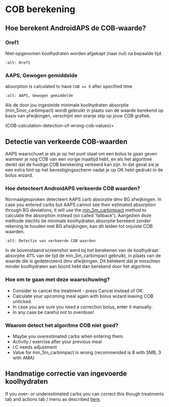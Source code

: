 # COB berekening

## Hoe berekent AndroidAPS de COB-waarde?

### Oref1

Niet-opgenomen koolhydraten worden afgekapt (naar nul) na bepaalde tijd.

```{image} ../images/cob_oref0_orange_II.png
:alt: Oref1
```

### AAPS, Gewogen gemiddelde

absorption is calculated to have `COB == 0` after specified time

```{image} ../images/cob_aaps2_orange_II.png
:alt: AAPS, Gewogen gemiddelde
```

Als de door jou ingestelde minimale koolhydraten absorptie (min_5min_carbimpact) wordt gebruikt in plaats van de waarde berekend op basis van afwijkingen, verschijnt een oranje stip op jouw COB grafiek.

(COB-calculation-detection-of-wrong-cob-values)=
## Detectie van verkeerde COB-waarden

AAPS waarschuwt je als je op het punt staat om een bolus te gaan geven wanneer je nog COB van een vorige maaltijd hebt, en als het algoritme denkt dat de huidige COB berekening verkeerd kan zijn. In dat geval zie je een extra hint op het bevestigingsscherm nadat je op OK hebt gedrukt in de bolus wizard.

### Hoe detecteert AndroidAPS verkeerde COB waarden?

Normaalgesproken detecteert AAPS carb absorptie dmv BG afwijkingen. In case you entered carbs but AAPS cannot see their estimated absorption through BG deviations, it will use the [min_5m_carbimpact](../Configuration/Config-Builder.md?highlight=min_5m_carbimpact#absorption-settings) method to calculate the absorption instead (so called 'fallback'). Aangezien deze methode slechts de minimale koolhydraten absorptie berekent zonder rekening te houden met BG afwijkingen, kan dit leiden tot onjuiste COB waarden.

```{image} ../images/Calculator_SlowCarbAbsorption.png
:alt: Detectie van verkeerde COB waarden
```

In de bovenstaand screenshot werd bij het berekenen van de koolhydraat absorptie 41% van de tijd de min_5m_carbimpact gebruikt, in plaats van de waarde die is gedetecteerd dmv afwijkingen.  Dit betekent dat je misschien minder koolhydraten aan boord hebt dan berekend door het algoritme.

### Hoe om te gaan met deze waarschuwing?

- Consider to cancel the treatment - press Cancel instead of OK.
- Calculate your upcoming meal again with bolus wizard leaving COB unticked.
- In case you are sure you need a correction bolus, enter it manually.
- In any case be careful not to overdose!

### Waarom detect het algoritme COB niet goed?

- Maybe you overestimated carbs when entering them.
- Activity / exercise after your previous meal
- I:C needs adjustment
- Value for min_5m_carbimpact is wrong (recommended is 8 with SMB, 3 with AMA)

## Handmatige correctie van ingevoerde koolhydraten

If you over- or underestimated carbs you can correct this though treatments tab and actions tab / menu as described [here](Screenshots-carb-correction).
